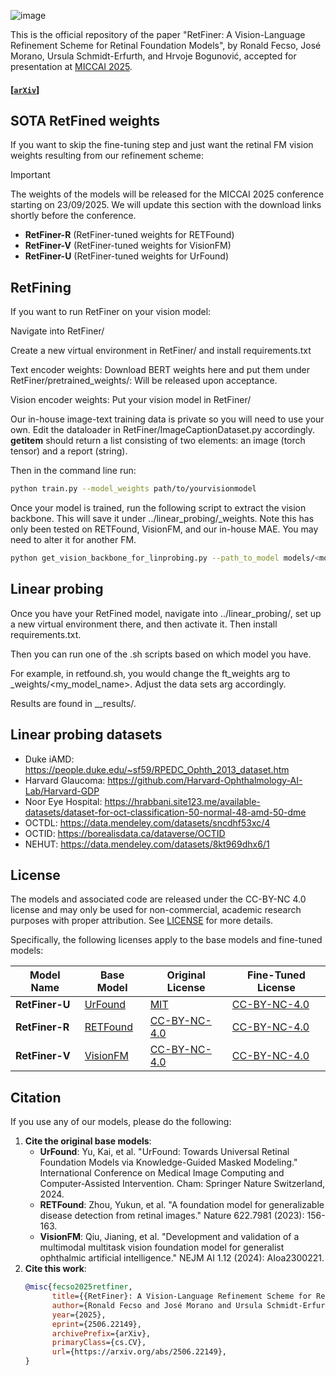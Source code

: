![image](https://github.com/user-attachments/assets/53b51e53-bf2b-42d9-bd40-7f87bd004e3d)

This is the official repository of the paper "RetFiner: A Vision-Language Refinement Scheme for Retinal Foundation Models", by Ronald Fecso, José Morano, Ursula Schmidt-Erfurth, and Hrvoje Bogunović, accepted for presentation at [MICCAI 2025](https://conferences.miccai.org/2025/en/).

#### [[`arXiv`](https://arxiv.org/abs/2506.22149)]

## SOTA RetFined weights

If you want to skip the fine-tuning step and just want the retinal FM vision weights resulting from our refinement scheme:

> [!IMPORTANT]
> The weights of the models will be released for the MICCAI 2025 conference starting on 23/09/2025. We will update this section with the download links shortly before the conference.

- **RetFiner-R** (RetFiner-tuned weights for RETFound)
- **RetFiner-V** (RetFiner-tuned weights for VisionFM)
- **RetFiner-U** (RetFiner-tuned weights for UrFound)


## RetFining
If you want to run RetFiner on your vision model:

Navigate into RetFiner/

Create a new virtual environment in RetFiner/ and install requirements.txt

Text encoder weights: Download BERT weights here and put them under RetFiner/pretrained_weights/:   Will be released upon acceptance.

Vision encoder weights: Put your vision model in RetFiner/

Our in-house image-text training data is private so you will need to use your own. Edit the dataloader in RetFiner/ImageCaptionDataset.py accordingly. __getitem__ should return a list consisting of two elements: an image (torch tensor) and a report (string).

Then in the command line run:
```sh
python train.py --model_weights path/to/yourvisionmodel
```

Once your model is trained, run the following script to extract the vision backbone. This will save it under ../linear_probing/_weights. Note this has only been tested on RETFound, VisionFM, and our in-house MAE. You may need to alter it for another FM.
```sh
python get_vision_backbone_for_linprobing.py --path_to_model models/<model name>/best-model.ckpt
```

## Linear probing

Once you have your RetFined model, navigate into ../linear_probing/, set up a new virtual environment there, and then activate it. Then install requirements.txt.

Then you can run one of the .sh scripts based on which model you have.

For example, in retfound.sh, you would change the ft_weights arg to _weights/<my_model_name>. Adjust the data sets arg accordingly.

Results are found in __results/.

## Linear probing datasets

- Duke iAMD: https://people.duke.edu/~sf59/RPEDC_Ophth_2013_dataset.htm
- Harvard Glaucoma: https://github.com/Harvard-Ophthalmology-AI-Lab/Harvard-GDP
- Noor Eye Hospital: https://hrabbani.site123.me/available-datasets/dataset-for-oct-classification-50-normal-48-amd-50-dme
- OCTDL: https://data.mendeley.com/datasets/sncdhf53xc/4
- OCTID: https://borealisdata.ca/dataverse/OCTID
- NEHUT: https://data.mendeley.com/datasets/8kt969dhx6/1



## License

The models and associated code are released under the CC-BY-NC 4.0 license and may only be used for non-commercial, academic research purposes with proper attribution. See [LICENSE](LICENSE) for more details.

Specifically, the following licenses apply to the base models and fine-tuned models:


| Model Name      | Base Model | Original License | Fine-Tuned License |
|-----------------|------------|------------------|---------------------|
| **RetFiner-U**  | [UrFound](https://github.com/yukkai/UrFound) | [MIT](https://opensource.org/licenses/MIT) | [CC-BY-NC-4.0](https://creativecommons.org/licenses/by-nc/4.0/) |
| **RetFiner-R**  | [RETFound](https://github.com/rmaphoh/RETFound_MAE) | [CC-BY-NC-4.0](https://creativecommons.org/licenses/by-nc/4.0/) | [CC-BY-NC-4.0](https://creativecommons.org/licenses/by-nc/4.0/) |
| **RetFiner-V**  | [VisionFM](https://github.com/ABILab-CUHK/VisionFM) | [CC-BY-NC-4.0](https://creativecommons.org/licenses/by-nc/4.0/) | [CC-BY-NC-4.0](https://creativecommons.org/licenses/by-nc/4.0/) |



## Citation

If you use any of our models, please do the following:

1. **Cite the original base models**:
   - **UrFound**: Yu, Kai, et al. "UrFound: Towards Universal Retinal Foundation Models via Knowledge-Guided Masked Modeling." International Conference on Medical Image Computing and Computer-Assisted Intervention. Cham: Springer Nature Switzerland, 2024.
   - **RETFound**: Zhou, Yukun, et al. "A foundation model for generalizable disease detection from retinal images." Nature 622.7981 (2023): 156-163.
   - **VisionFM**: Qiu, Jianing, et al. "Development and validation of a multimodal multitask vision foundation model for generalist ophthalmic artificial intelligence." NEJM AI 1.12 (2024): AIoa2300221.
2. **Cite this work**:
   ```bibtex
   @misc{fecso2025retfiner,
         title={{RetFiner}: A Vision-Language Refinement Scheme for Retinal Foundation Models}, 
         author={Ronald Fecso and José Morano and Ursula Schmidt-Erfurth and Hrvoje Bogunović},
         year={2025},
         eprint={2506.22149},
         archivePrefix={arXiv},
         primaryClass={cs.CV},
         url={https://arxiv.org/abs/2506.22149},
   }
   ```

